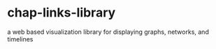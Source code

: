 chap-links-library
==================

a web based visualization library for displaying graphs, networks, and timelines